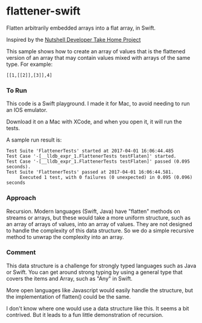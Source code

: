# flattener-swift
Flatten arbitrarily embedded arrays into a flat array, in Swift.

Inspired by the [Nutshell Developer Take Home Project](https://github.com/nutshellcrm/join-the-team/blob/master/developer-questions.md#flattener) 

This sample shows how to create an array of values that is the flattened version of an array that may contain values mixed with arrays of the same type.  For example:

`[[1,[[2]],[3]],4]`

### To Run

This code is a Swift playground.  I made it for Mac, to avoid needing to run an IOS emulator.

Download it on a Mac with XCode, and when you open it, it will run the tests.

A sample run result is:

```
Test Suite 'FlattenerTests' started at 2017-04-01 16:06:44.485
Test Case '-[__lldb_expr_1.FlattenerTests testFlaten]' started.
Test Case '-[__lldb_expr_1.FlattenerTests testFlaten]' passed (0.095 seconds).
Test Suite 'FlattenerTests' passed at 2017-04-01 16:06:44.581.
	 Executed 1 test, with 0 failures (0 unexpected) in 0.095 (0.096) seconds
```	 

### Approach

Recursion.  Modern languages (Swift, Java) have "flatten" methods on streams or arrays, but these would take a more uniform structure, such as an array of arrays of values, into an array of values.  They are not designed to handle the complexity of this data structure.  So we do a simple recursive method to unwrap the complexity into an array.

### Comment

This data structure is a challenge for strongly typed languages such as Java or Swift.  You can get around strong typing by using a general type that covers the items and Array, such as "Any" in Swift.

More open languages like Javascript would easily handle the structure, but the implementation of flatten() could be the same.

I don't know where one would use a data structure like this.  It seems a bit contrived.  But it leads to a fun little demonstration of recursion.

